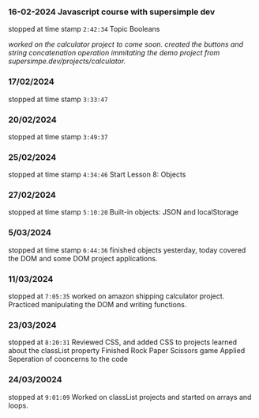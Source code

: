 ### 16-02-2024 Javascript course with supersimple dev
stopped at time stamp `2:42:34` Topic Booleans

*worked on the calculator project to come soon. created the buttons and string concatenation operation immitating the demo project from supersimpe.dev/projects/calculator.*

### 17/02/2024
stopped at time stamp `3:33:47`

### 20/02/2024
stopped at time stamp `3:49:37`

### 25/02/2024
stopped at time stamp `4:34:46` 
Start Lesson 8: Objects

### 27/02/2024
stopped at time stamp `5:10:20`
Built-in objects: JSON and localStorage

### 5/03/2024
stopped at time stamp `6:44:36`
finished objects yesterday, today covered the DOM and some DOM project applications.

### 11/03/2024
stopped at `7:05:35`
worked on amazon shipping calculator project. Practiced manipulating the DOM and writing functions.

### 23/03/2024
stopped at `8:20:31`
Reviewed CSS, and added CSS to projects
learned about the classList property
Finished Rock Paper Scissors game
Applied Seperation of cooncerns to the code

### 24/03/20024
stopped at `9:01:09`
Worked on classList projects and started on arrays and loops.